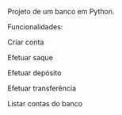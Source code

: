 Projeto de um banco em Python.

Funcionalidades:

Criar conta

Efetuar saque

Efetuar depósito

Efetuar transferência

Listar contas do banco
